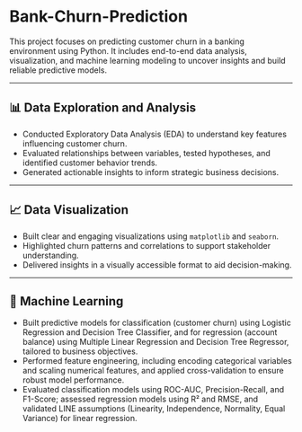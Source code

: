 # Bank-Churn-Prediction

This project focuses on predicting customer churn in a banking environment using Python. It includes end-to-end data analysis, visualization, and machine learning modeling to uncover insights and build reliable predictive models.

---

## 📊 Data Exploration and Analysis

- Conducted Exploratory Data Analysis (EDA) to understand key features influencing customer churn.
- Evaluated relationships between variables, tested hypotheses, and identified customer behavior trends.
- Generated actionable insights to inform strategic business decisions.

---

## 📈 Data Visualization

- Built clear and engaging visualizations using `matplotlib` and `seaborn`.
- Highlighted churn patterns and correlations to support stakeholder understanding.
- Delivered insights in a visually accessible format to aid decision-making.

---

## 🤖 Machine Learning

- Built predictive models for classification (customer churn) using Logistic Regression and Decision Tree Classifier, and for regression (account balance) using Multiple Linear Regression and Decision Tree Regressor, tailored to business objectives.
- Performed feature engineering, including encoding categorical variables and scaling numerical features, and applied cross-validation to ensure robust model performance.
- Evaluated classification models using ROC-AUC, Precision-Recall, and F1-Score; assessed regression models using R² and RMSE, and validated LINE assumptions (Linearity, Independence, Normality, Equal Variance) for linear regression.




